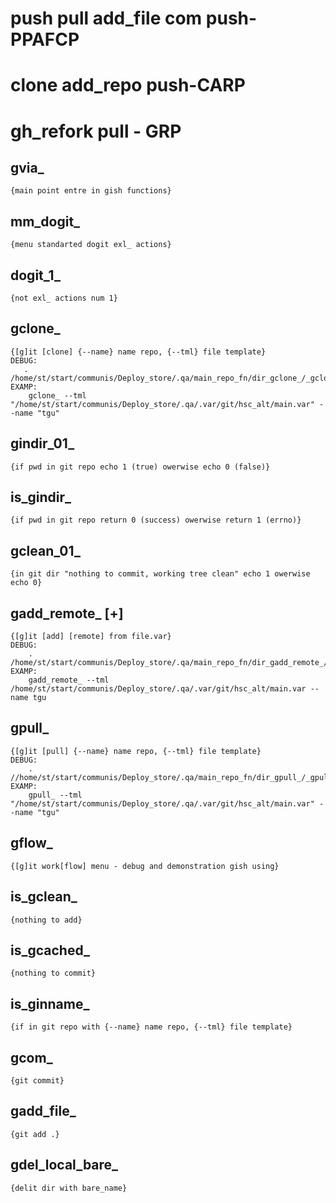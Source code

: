 # push pull add_file com push-PPAFCP
# clone add_repo push-CARP
# gh_refork pull - GRP

## gvia_

    {main point entre in gish functions}

## mm_dogit_

    {menu standarted dogit exl_ actions}

## dogit_1_

    {not exl_ actions num 1}

## gclone_
    
    {[g]it [clone] {--name} name repo, {--tml} file template}
    DEBUG:
       . /home/st/start/communis/Deploy_store/.qa/main_repo_fn/dir_gclone_/_gclone_/_debug/v1/deb_1.sh
    EXAMP:
        gclone_ --tml "/home/st/start/communis/Deploy_store/.qa/.var/git/hsc_alt/main.var" --name "tgu"

## gindir_01_
    
    {if pwd in git repo echo 1 (true) owerwise echo 0 (false)}


## is_gindir_
    
    {if pwd in git repo return 0 (success) owerwise return 1 (errno)}

## gclean_01_

    {in git dir "nothing to commit, working tree clean" echo 1 owerwise echo 0}

## gadd_remote_ [+]

    {[g]it [add] [remote] from file.var}
    DEBUG: 
        . /home/st/start/communis/Deploy_store/.qa/main_repo_fn/dir_gadd_remote_/_gadd_remote_/_debug/v1/deb_1.sh
    EXAMP:
        gadd_remote_ --tml /home/st/start/communis/Deploy_store/.qa/.var/git/hsc_alt/main.var --name tgu

## gpull_

    {[g]it [pull] {--name} name repo, {--tml} file template}
    DEBUG:
        . //home/st/start/communis/Deploy_store/.qa/main_repo_fn/dir_gpull_/_gpull_/_debug/v1/deb_1.sh
    EXAMP:
        gpull_ --tml "/home/st/start/communis/Deploy_store/.qa/.var/git/hsc_alt/main.var" --name "tgu"

## gflow_

    {[g]it work[flow] menu - debug and demonstration gish using}

## is_gclean_

    {nothing to add}

## is_gcached_ 

    {nothing to commit}

## is_ginname_

    {if in git repo with {--name} name repo, {--tml} file template}

## gcom_

    {git commit}

## gadd_file_

    {git add .}

## gdel_local_bare_

    {delit dir with bare_name}


